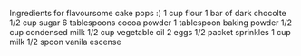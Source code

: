 Ingredients for flavoursome cake pops :)
1 cup flour 
1 bar of dark chocolte
1/2 cup sugar 
6 tablespoons cocoa powder
1 tablespoon baking powder 
1/2 cup condensed milk
1/2 cup vegetable oil
2 eggs
1/2 packet sprinkles
1 cup milk 
1/2 spoon vanila escense

